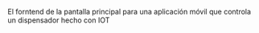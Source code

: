 El forntend de la pantalla principal para una aplicación móvil que controla un dispensador hecho con IOT 
